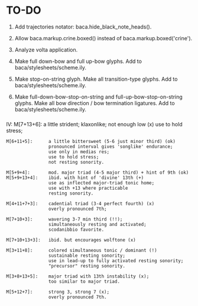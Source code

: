 TO-DO
=====

1.  Add trajectories notator:
    baca.hide_black_note_heads().

2.  Allow baca.markup.crine.boxed() instead of baca.markup.boxed('crine').

3.  Analyze volta application.

4.  Make full down-bow and full up-bow glyphs.
    Add to baca/stylesheets/scheme.ily.

5.  Make stop-on-string glyph.
    Make all transition-type glyphs.
    Add to baca/stylesheets/scheme.ily.

6.  Make full-down-bow-stop-on-string and full-up-bow-stop-on-string glyphs.
    Make all bow direction / bow termination ligatures.
    Add to baca/stylesheets/scheme.ily.

###

IV:
    M[7+13+6]:      a little strident; klaxonlike; not enough low (x)
                    use to hold stress;

    M[6+11+5]:      a little bittersweet (5-6 just minor third) (ok)
                    pronounced interval gives 'songlike' endurance;
                    use only in medias res;
                    use to hold stress;
                    not resting sonority.

    M[5+9+4]:       mod. major triad (4-5 major third) + hint of 9th (ok)
    M[5+9+13+4]:    ibid. with hint of 'divine' 13th (+)
                    use as inflected major-triad tonic home;
                    use with +13 where practicable
                    resting sonority.

    M[4+11+7+3]:    cadential triad (3-4 perfect fourth) (x)
                    overly pronounced 7th;

    M[7+10+3]:      wavering 3-7 min third (!!);
                    simultaneously resting and activated;
                    scodanibbio favorite.

    M[7+10+13+3]:   ibid. but encourages wolftone (x)

    M[3+11+8]:      colored simultaneous tonic / dominant (!)
                    sustainable resting sonority;
                    use in lead-up to fully activated resting sonority;
                    "precursor" resting sonority.

    M[3+8+13+5]:    major triad with 13th instability (x);
                    too similar to major triad.

    M[5+12+7]:      strong 3, strong 7 (x);
                    overly pronounced 7th.
